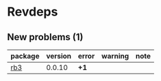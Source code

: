 # Revdeps

## New problems (1)

|package |version |error  |warning |note |
|:-------|:-------|:------|:-------|:----|
|[rb3](problems.md#rb3)|0.0.10  |__+1__ |        |     |

